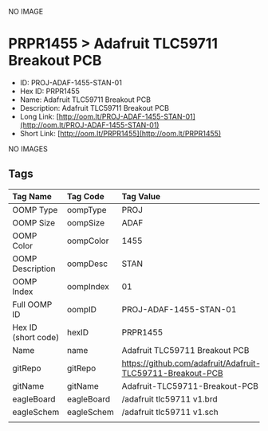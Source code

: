 


  
NO IMAGE  
# PRPR1455 > Adafruit TLC59711 Breakout PCB

- ID: PROJ-ADAF-1455-STAN-01
- Hex ID: PRPR1455
- Name: Adafruit TLC59711 Breakout PCB
- Description: Adafruit TLC59711 Breakout PCB
- Long Link: [http://oom.lt/PROJ-ADAF-1455-STAN-01](http://oom.lt/PROJ-ADAF-1455-STAN-01)
- Short Link: [http://oom.lt/PRPR1455](http://oom.lt/PRPR1455)
  
NO IMAGES  
## Tags
  

|Tag Name|Tag Code|Tag Value|
| :--- | :--- | :--- |
|OOMP Type|oompType|PROJ|
|OOMP Size|oompSize|ADAF|
|OOMP Color|oompColor|1455|
|OOMP Description|oompDesc|STAN|
|OOMP Index|oompIndex|01|
|Full OOMP ID|oompID|PROJ-ADAF-1455-STAN-01|
|Hex ID (short code)|hexID|PRPR1455|
|Name|name|Adafruit TLC59711 Breakout PCB|
|gitRepo|gitRepo|https://github.com/adafruit/Adafruit-TLC59711-Breakout-PCB|
|gitName|gitName|Adafruit-TLC59711-Breakout-PCB|
|eagleBoard|eagleBoard|/adafruit tlc59711 v1.brd|
|eagleSchem|eagleSchem|/adafruit tlc59711 v1.sch|
||||
